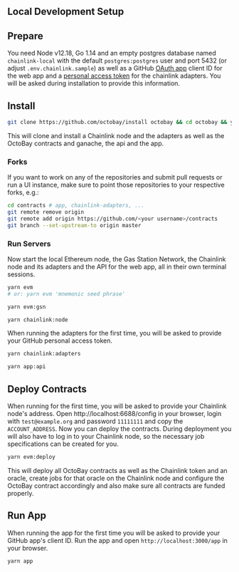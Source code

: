## Local Development Setup

## Prepare

You need Node v12.18, Go 1.14 and an empty postgres database named `chainlink-local` with the default `postgres:postgres` user and port 5432 (or adjust `.env.chainlink.sample`) as well as a GitHub [OAuth app](https://github.com/settings/applications/new) client ID for the web app and a [personal access token](https://github.com/settings/tokens/new) for the chainlink adapters. You will be asked during installation to provide this information.

## Install

```bash
git clone https://github.com/octobay/install octobay && cd octobay && yarn
```

This will clone and install a Chainlink node and the adapters as well as the OctoBay contracts and ganache, the api and the app.

### Forks

If you want to work on any of the repositories and submit pull requests or run a UI instance, make sure to point those repositories to your respective forks, e.g.:

```bash
cd contracts # app, chainlink-adapters, ...
git remote remove origin
git remote add origin https://github.com/<your username>/contracts
git branch --set-upstream-to origin master
```


### Run Servers

Now start the local Ethereum node, the Gas Station Network, the Chainlink node and its adapters and the API for the web app, all in their own terminal sessions.

```bash
yarn evm
# or: yarn evm 'mnemonic seed phrase'
```

```bash
yarn evm:gsn
```

```bash
yarn chainlink:node
```

When running the adapters for the first time, you will be asked to provide your GitHub personal access token.

```bash
yarn chainlink:adapters
```

```bash
yarn app:api
```

## Deploy Contracts

When running for the first time, you will be asked to provide your Chainlink node's address. Open http://localhost:6688/config in your browser, login with `test@example.org` and password `11111111` and copy the `ACCOUNT_ADDRESS`. Now you can deploy the contracts. During deployment you will also have to log in to your Chainlink node, so the necessary job specifications can be created for you.

```bash
yarn evm:deploy
```

This will deploy all OctoBay contracts as well as the Chainlink token and an oracle, create jobs for that oracle on the Chainlink node and configure the OctoBay contract accordingly and also make sure all contracts are funded properly.

## Run App

When running the app for the first time you will be asked to provide your GitHub app's client ID.
Run the app and open `http://localhost:3000/app` in your browser.

```bash
yarn app
```
